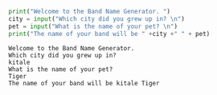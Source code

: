 ```python
print("Welcome to the Band Name Generator. ")
city = input("Which city did you grew up in? \n")
pet = input("What is the name of your pet? \n")
print("The name of your band will be " +city +" " + pet)

```

    Welcome to the Band Name Generator. 
    Which city did you grew up in?
    kitale
    What is the name of your pet?
    Tiger
    The name of your band will be kitale Tiger
    


```python

```
